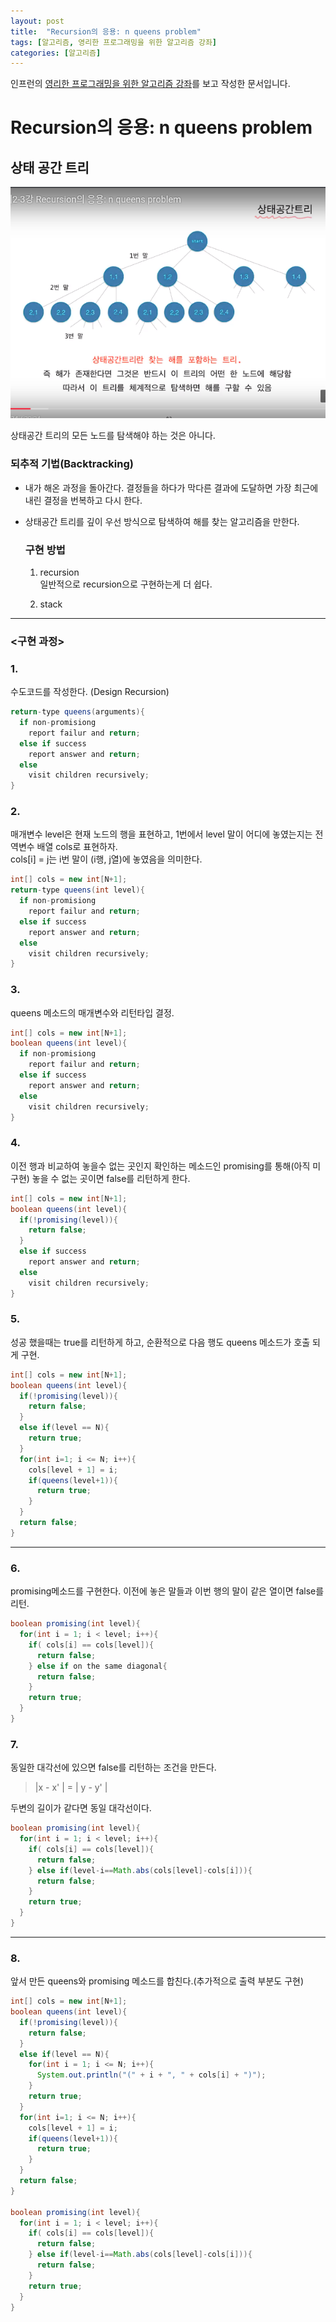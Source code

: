```yaml
---
layout: post
title:  "Recursion의 응용: n queens problem"
tags: [알고리즘, 영리한 프로그래밍을 위한 알고리즘 강좌]
categories: [알고리즘]
---
```


인프런의 [영리한 프로그래밍을 위한 알고리즘 강좌](https://www.inflearn.com/course/%EC%95%8C%EA%B3%A0%EB%A6%AC%EC%A6%98-%EA%B0%95%EC%A2%8C/)를 보고 작성한 문서입니다.

Recursion의 응용: n queens problem
==================================


상태 공간 트리
------------

![상태공간트리](/images/algorithm/상태공간트리.png)

상태공간 트리의 모든 노드를 탐색해야 하는 것은 아니다.

### 되추적 기법(Backtracking)  

- 내가 해온 과정을 돌아간다. 결정들을 하다가 막다른 결과에 도달하면 가장 최근에 내린 결정을 번복하고 다시 한다.

- 상태공간 트리를 깊이 우선 방식으로 탐색하여 해를 찾는 알고리즘을 만한다.

  ### 구현 방법  

  1. recursion  
    일반적으로 recursion으로 구현하는게 더 쉽다.  

  2. stack  

---

### \<구현 과정>

### 1.  

수도코드를 작성한다. (Design Recursion)  

```java
return-type queens(arguments){
  if non-promisiong
    report failur and return;
  else if success
    report answer and return;
  else
    visit children recursively;
}

```

### 2.   

매개변수 level은 현재 노드의 행을 표현하고, 1번에서 level 말이 어디에 놓였는지는 전역변수 배열 cols로 표현하자.  
cols[i] = j는 i번 말이 (i행, j열)에 놓였음을 의미한다.  

```java
int[] cols = new int[N+1];
return-type queens(int level){
  if non-promisiong
    report failur and return;
  else if success
    report answer and return;
  else
    visit children recursively;
}
```  

### 3.  

queens 메소드의 매개변수와 리턴타입 결정.  

```java
int[] cols = new int[N+1];
boolean queens(int level){
  if non-promisiong
    report failur and return;
  else if success
    report answer and return;
  else
    visit children recursively;
}
```

### 4.  

이전 행과 비교하여 놓을수 없는 곳인지 확인하는 메소드인 promising를 통해(아직 미구현) 놓을 수 없는 곳이면 false를 리턴하게 한다.

```java
int[] cols = new int[N+1];
boolean queens(int level){
  if(!promising(level)){
    return false;
  }
  else if success
    report answer and return;
  else
    visit children recursively;
}
```

### 5.  

성공 했을때는 true를 리턴하게 하고, 순환적으로 다음 행도 queens 메소드가 호출 되게 구현.  

```java
int[] cols = new int[N+1];
boolean queens(int level){
  if(!promising(level)){
    return false;
  }
  else if(level == N){
    return true;
  }
  for(int i=1; i <= N; i++){
    cols[level + 1] = i;
    if(queens(level+1)){
      return true;
    }
  }
  return false;
}
```

---  

### 6.

promising메소드를 구현한다. 이전에 놓은 말들과 이번 행의 말이 같은 열이면 false를 리턴.

```java
boolean promising(int level){
  for(int i = 1; i < level; i++){
    if( cols[i] == cols[level]){
      return false;
    } else if on the same diagonal{
      return false;
    }
    return true;
  }
}
```

### 7.  

동일한 대각선에 있으면 false를 리턴하는 조건을 만든다.  

> \|x - x' \| = \| y - y' \|  

두변의 길이가 같다면 동일 대각선이다.  

```java
boolean promising(int level){
  for(int i = 1; i < level; i++){
    if( cols[i] == cols[level]){
      return false;
    } else if(level-i==Math.abs(cols[level]-cols[i])){
      return false;
    }
    return true;
  }
}
```

---  

### 8.

앞서 만든 queens와 promising 메소드를 합친다.(추가적으로 출력 부분도 구현)  

```java
int[] cols = new int[N+1];
boolean queens(int level){
  if(!promising(level)){
    return false;
  }
  else if(level == N){
    for(int i = 1; i <= N; i++){
      System.out.println("(" + i + ", " + cols[i] + ")");
    }
    return true;
  }
  for(int i=1; i <= N; i++){
    cols[level + 1] = i;
    if(queens(level+1)){
      return true;
    }
  }
  return false;
}

boolean promising(int level){
  for(int i = 1; i < level; i++){
    if( cols[i] == cols[level]){
      return false;
    } else if(level-i==Math.abs(cols[level]-cols[i])){
      return false;
    }
    return true;
  }
}
```
